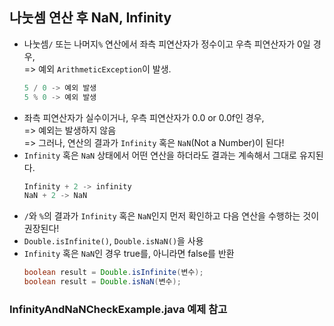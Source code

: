 ## 나눗셈 연산 후 NaN, Infinity
- 나눗셈`/` 또는 나머지`%` 연산에서 좌측 피연산자가 정수이고 우측 피연산자가 0일 경우,<br>
  => 예외 `ArithmeticException`이 발생.
  ```java
  5 / 0 -> 예외 발생
  5 % 0 -> 예외 발생 
  ```
- 좌측 피연산자가 실수이거나, 우측 피연산자가 0.0 or 0.0f인 경우,<br>
  => 예외는 발생하지 않음<br>
  => 그러나, 연산의 결과가 `Infinity` 혹은 `NaN`(Not a Number)이 된다!
- `Infinity` 혹은 `NaN` 상태에서 어떤 연산을 하더라도 결과는 계속해서 그대로 유지된다.
   ```java
   Infinity + 2 -> infinity
   NaN + 2 -> NaN
   ```
- `/`와 `%`의 결과가 `Infinity` 혹은 `NaN`인지 먼저 확인하고 다음 연산을 수행하는 것이 권장된다!
- `Double.isInfinite()`, `Double.isNaN()`을 사용
- `Infinity` 혹은 `NaN`인 경우 true를, 아니라면 false를 반환
  ```java
  boolean result = Double.isInfinite(변수);
  boolean result = Double.isNaN(변수);
  ```
### InfinityAndNaNCheckExample.java 예제 참고

